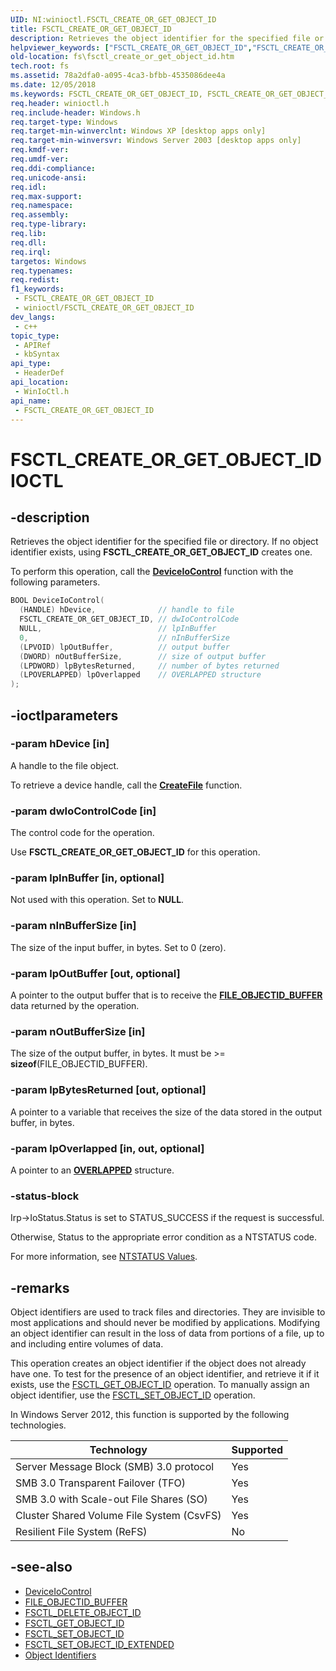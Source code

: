```yaml
---
UID: NI:winioctl.FSCTL_CREATE_OR_GET_OBJECT_ID
title: FSCTL_CREATE_OR_GET_OBJECT_ID
description: Retrieves the object identifier for the specified file or directory. If no object identifier exists, using FSCTL_CREATE_OR_GET_OBJECT_ID creates one.
helpviewer_keywords: ["FSCTL_CREATE_OR_GET_OBJECT_ID","FSCTL_CREATE_OR_GET_OBJECT_ID control","FSCTL_CREATE_OR_GET_OBJECT_ID control code [Files]","_win32_fsctl_create_or_get_object_id","base.fsctl_create_or_get_object_id","fs.fsctl_create_or_get_object_id","winioctl/FSCTL_CREATE_OR_GET_OBJECT_ID"]
old-location: fs\fsctl_create_or_get_object_id.htm
tech.root: fs
ms.assetid: 78a2dfa0-a095-4ca3-bfbb-4535086dee4a
ms.date: 12/05/2018
ms.keywords: FSCTL_CREATE_OR_GET_OBJECT_ID, FSCTL_CREATE_OR_GET_OBJECT_ID control, FSCTL_CREATE_OR_GET_OBJECT_ID control code [Files], _win32_fsctl_create_or_get_object_id, base.fsctl_create_or_get_object_id, fs.fsctl_create_or_get_object_id, winioctl/FSCTL_CREATE_OR_GET_OBJECT_ID
req.header: winioctl.h
req.include-header: Windows.h
req.target-type: Windows
req.target-min-winverclnt: Windows XP [desktop apps only]
req.target-min-winversvr: Windows Server 2003 [desktop apps only]
req.kmdf-ver: 
req.umdf-ver: 
req.ddi-compliance: 
req.unicode-ansi: 
req.idl: 
req.max-support: 
req.namespace: 
req.assembly: 
req.type-library: 
req.lib: 
req.dll: 
req.irql: 
targetos: Windows
req.typenames: 
req.redist: 
f1_keywords:
 - FSCTL_CREATE_OR_GET_OBJECT_ID
 - winioctl/FSCTL_CREATE_OR_GET_OBJECT_ID
dev_langs:
 - c++
topic_type:
 - APIRef
 - kbSyntax
api_type:
 - HeaderDef
api_location:
 - WinIoCtl.h
api_name:
 - FSCTL_CREATE_OR_GET_OBJECT_ID
---
```


# FSCTL_CREATE_OR_GET_OBJECT_ID IOCTL


## -description

Retrieves the object identifier for the specified file or directory. If no object identifier exists, using **FSCTL_CREATE_OR_GET_OBJECT_ID** creates one.

To perform this operation, call the [**DeviceIoControl**](../ioapiset/nf-ioapiset-deviceiocontrol.md) function with the following parameters.

```cpp
BOOL DeviceIoControl(
  (HANDLE) hDevice,              // handle to file
  FSCTL_CREATE_OR_GET_OBJECT_ID, // dwIoControlCode
  NULL,                          // lpInBuffer
  0,                             // nInBufferSize
  (LPVOID) lpOutBuffer,          // output buffer
  (DWORD) nOutBufferSize,        // size of output buffer
  (LPDWORD) lpBytesReturned,     // number of bytes returned
  (LPOVERLAPPED) lpOverlapped    // OVERLAPPED structure
);
```

## -ioctlparameters

### -param hDevice [in]

A handle to the file object.

To retrieve a device handle, call the [**CreateFile**](../fileapi/nf-fileapi-createfilew.md) function.

### -param dwIoControlCode [in]

The control code for the operation.

Use **FSCTL_CREATE_OR_GET_OBJECT_ID** for this operation.

### -param lpInBuffer [in, optional]

Not used with this operation. Set to **NULL**.

### -param nInBufferSize [in]

The size of the input buffer, in bytes. Set to 0 (zero).

### -param lpOutBuffer [out, optional]

A pointer to the output buffer that is to receive the [**FILE_OBJECTID_BUFFER**](ns-winioctl-file_objectid_buffer.md) data returned by the operation.

### -param nOutBufferSize [in]

The size of the output buffer, in bytes. It must be >= **sizeof**(FILE_OBJECTID_BUFFER).

### -param lpBytesReturned [out, optional]

A pointer to a variable that receives the size of the data stored in the output buffer, in bytes.

### -param lpOverlapped [in, out, optional]

A pointer to an [**OVERLAPPED**](../minwinbase/ns-minwinbase-overlapped.md) structure.

### -status-block

Irp->IoStatus.Status is set to STATUS_SUCCESS if the request is successful.

Otherwise, Status to the appropriate error condition as a NTSTATUS code. 

For more information, see [NTSTATUS Values](/windows-hardware/drivers/kernel/ntstatus-values).

## -remarks

Object identifiers are used to track files and directories. They are invisible to most applications and should never be modified by applications. Modifying an object identifier can result in the loss of data from portions of a file, up to and including entire volumes of data.

This operation creates an object identifier if the object does not already have one. To test for the presence of an object identifier, and retrieve it if it exists, use the [FSCTL_GET_OBJECT_ID](ni-winioctl-fsctl_get_object_id.md) operation. To manually assign an object identifier, use the [FSCTL_SET_OBJECT_ID](ni-winioctl-fsctl_set_object_id.md) operation.

In Windows Server 2012, this function is supported by the following technologies.

Technology | Supported
-----------|----------
Server Message Block (SMB) 3.0 protocol | Yes
SMB 3.0 Transparent Failover (TFO) | Yes
SMB 3.0 with Scale-out File Shares (SO) | Yes
Cluster Shared Volume File System (CsvFS) | Yes
Resilient File System (ReFS) | No

## -see-also

* [DeviceIoControl](../ioapiset/nf-ioapiset-deviceiocontrol.md)
* [FILE_OBJECTID_BUFFER](ns-winioctl-file_objectid_buffer.md)
* [FSCTL_DELETE_OBJECT_ID](ni-winioctl-fsctl_delete_object_id.md)
* [FSCTL_GET_OBJECT_ID](ni-winioctl-fsctl_get_object_id.md)
* [FSCTL_SET_OBJECT_ID](ni-winioctl-fsctl_set_object_id.md)
* [FSCTL_SET_OBJECT_ID_EXTENDED](ni-winioctl-fsctl_set_object_id_extended.md)
* [Object Identifiers](/windows/desktop/FileIO/distributed-link-tracking-and-object-identifiers)
